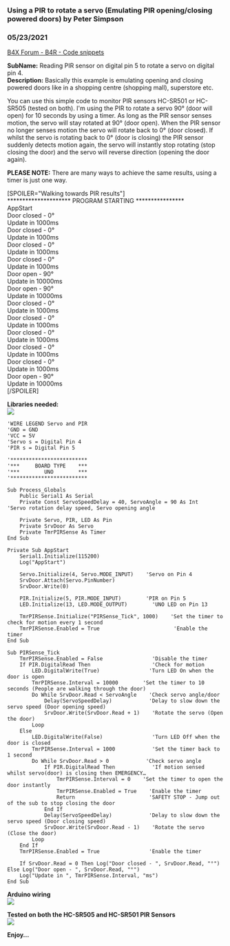 ### Using a PIR to rotate a servo (Emulating PIR opening/closing powered doors) by Peter Simpson
### 05/23/2021
[B4X Forum - B4R - Code snippets](https://www.b4x.com/android/forum/threads/129410/)

**SubName:** Reading PIR sensor on digital pin 5 to rotate a servo on digital pin 4.  
**Description:** Basically this example is emulating opening and closing powered doors like in a shopping centre (shopping mall), superstore etc.  
  
You can use this simple code to monitor PIR sensors HC-SR501 or HC-SR505 (tested on both). I'm using the PIR to rotate a servo 90° (door will open) for 10 seconds by using a timer. As long as the PIR sensor senses motion, the servo will stay rotated at 90° (door open). When the PIR sensor no longer senses motion the servo will rotate back to 0° (door closed). If whilst the servo is rotating back to 0° (door is closing) the PIR sensor suddenly detects motion again, the servo will instantly stop rotating (stop closing the door) and the servo will reverse direction (opening the door again).  
  
**PLEASE NOTE:** There are many ways to achieve the same results, using a timer is just one way.  
  
[SPOILER="Walking towards PIR results"]  
\*\*\*\*\*\*\*\*\*\*\*\*\*\*\*\*\*\*\*\*\* PROGRAM STARTING \*\*\*\*\*\*\*\*\*\*\*\*\*\*\*\*  
AppStart  
Door closed - 0°  
Update in 1000ms  
Door closed - 0°  
Update in 1000ms  
Door closed - 0°  
Update in 1000ms  
Door closed - 0°  
Update in 1000ms  
Door open - 90°  
Update in 10000ms  
Door open - 90°  
Update in 10000ms  
Door closed - 0°  
Update in 1000ms  
Door closed - 0°  
Update in 1000ms  
Door closed - 0°  
Update in 1000ms  
Door closed - 0°  
Update in 1000ms  
Door closed - 0°  
Update in 1000ms  
Door open - 90°  
Update in 10000ms  
[/SPOILER]  
  
**Libraries needed:**  
![](https://www.b4x.com/android/forum/attachments/111084)  
  

```B4X
'WIRE LEGEND Servo and PIR  
'GND = GND  
'VCC = 5V  
'Servo s = Digital Pin 4  
'PIR s = Digital Pin 5  
  
'*************************  
'***     BOARD TYPE    ***  
'***        UNO        ***  
'*************************  
  
Sub Process_Globals  
    Public Serial1 As Serial  
    Private Const ServoSpeedDelay = 40, ServoAngle = 90 As Int    'Servo rotation delay speed, Servo opening angle  
  
    Private Servo, PIR, LED As Pin  
    Private SrvDoor As Servo  
    Private TmrPIRSense As Timer  
End Sub  
  
Private Sub AppStart  
    Serial1.Initialize(115200)  
    Log("AppStart")  
  
    Servo.Initialize(4, Servo.MODE_INPUT)    'Servo on Pin 4  
    SrvDoor.Attach(Servo.PinNumber)  
    SrvDoor.Write(0)  
  
    PIR.Initialize(5, PIR.MODE_INPUT)        'PIR on Pin 5  
    LED.Initialize(13, LED.MODE_OUTPUT)        'UNO LED on Pin 13  
  
    TmrPIRSense.Initialize("PIRSense_Tick", 1000)    'Set the timer to check for motion every 1 second  
    TmrPIRSense.Enabled = True                        'Enable the timer  
End Sub  
  
Sub PIRSense_Tick  
    TmrPIRSense.Enabled = False                'Disable the timer  
    If PIR.DigitalRead Then                    'Check for motion  
        LED.DigitalWrite(True)                'Turn LED On when the door is open  
        TmrPIRSense.Interval = 10000        'Set the timer to 10 seconds (People are walking through the door)  
        Do While SrvDoor.Read < ServoAngle    'Check servo angle/door  
            Delay(ServoSpeedDelay)            'Delay to slow down the servo speed (Door opening speed)  
            SrvDoor.Write(SrvDoor.Read + 1)    'Rotate the servo (Open the door)  
        Loop  
    Else  
        LED.DigitalWrite(False)                'Turn LED Off when the door is closed  
        TmrPIRSense.Interval = 1000            'Set the timer back to 1 second      
        Do While SrvDoor.Read > 0            'Check servo angle  
            If PIR.DigitalRead Then            'If motion sensed whilst servo(door) is closing then EMERGENCY…  
                TmrPIRSense.Interval = 0    'Set the timer to open the door instantly  
                TmrPIRSense.Enabled = True    'Enable the timer  
                Return                        'SAFETY STOP - Jump out of the sub to stop closing the door  
            End If  
            Delay(ServoSpeedDelay)            'Delay to slow down the servo speed (Door closing speed)  
            SrvDoor.Write(SrvDoor.Read - 1)    'Rotate the servo (Close the door)  
        Loop  
    End If  
    TmrPIRSense.Enabled = True                'Enable the timer  
  
    If SrvDoor.Read = 0 Then Log("Door closed - ", SrvDoor.Read, "°") Else Log("Door open - ", SrvDoor.Read, "°")  
    Log("Update in ", TmrPIRSense.Interval, "ms")  
End Sub
```

  
  
**Arduino wiring**  
![](https://www.b4x.com/android/forum/attachments/111074)  
  
**Tested on both the HC-SR505 and HC-SR501 PIR Sensors**  
![](https://www.b4x.com/android/forum/attachments/111116)  
  
  
**Enjoy…**
